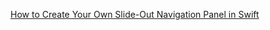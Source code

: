 [How to Create Your Own Slide-Out Navigation Panel in Swift](http://www.raywenderlich.com/78568/create-slide-out-navigation-panel-swift)
